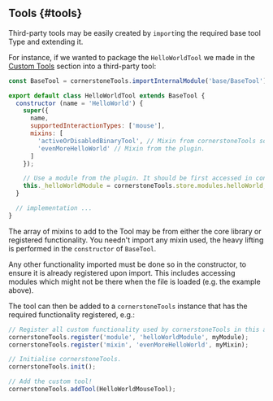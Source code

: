 ## Tools {#tools}

Third-party tools may be easily created by `import`ing the required base tool Type and extending it.

For instance, if we wanted to package the `HelloWorldTool` we made in the [Custom Tools](custom-tools/index.md) section into a third-party tool:

```js
const BaseTool = cornerstoneTools.importInternalModule('base/BaseTool');

export default class HelloWorldTool extends BaseTool {
  constructor (name = 'HelloWorld') {
    super({
      name,
      supportedInteractionTypes: ['mouse'],
      mixins: [
        'activeOrDisabledBinaryTool', // Mixin from cornerstoneTools source.
        'evenMoreHelloWorld' // Mixin from the plugin.
      ]
    });

    // Use a module from the plugin. It should be first accessed in constructor.
    this._helloWorldModule = cornerstoneTools.store.modules.helloWorld;
  }

  // implementation ...
}
```

The array of mixins to add to the Tool may be from either the core library or registered functionality. You needn't import any mixin used, the heavy lifting is performed in the `constructor` of `BaseTool`.

Any other functionality imported must be done so in the constructor, to ensure it is already registered upon import. This includes accessing modules which might not be there when the file is loaded (e.g. the example above).

The tool can then be added to a `cornerstoneTools` instance that has the required functionality registered, e.g.:

```js
// Register all custom functionality used by cornerstoneTools in this app.
cornerstoneTools.register('module', 'helloWorldModule', myModule);
cornerstoneTools.register('mixin', 'evenMoreHelloWorld', myMixin);

// Initialise cornerstoneTools.
cornerstoneTools.init();

// Add the custom tool!
cornerstoneTools.addTool(HelloWorldMouseTool);
```
